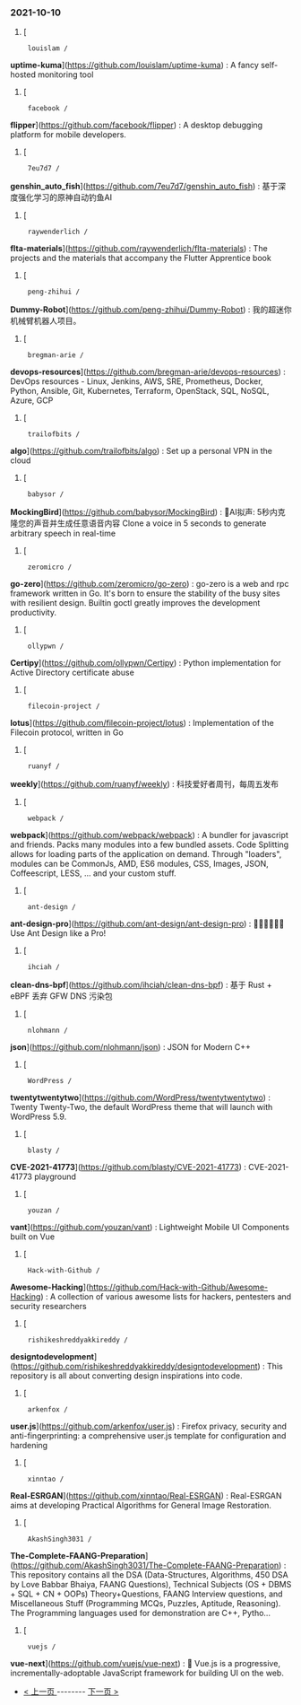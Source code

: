 ### 2021-10-10 
1. [
    

        louislam /
**uptime-kuma**](https://github.com/louislam/uptime-kuma) : A fancy self-hosted monitoring tool
1. [
    

        facebook /
**flipper**](https://github.com/facebook/flipper) : A desktop debugging platform for mobile developers.
1. [
    

        7eu7d7 /
**genshin_auto_fish**](https://github.com/7eu7d7/genshin_auto_fish) : 基于深度强化学习的原神自动钓鱼AI
1. [
    

        raywenderlich /
**flta-materials**](https://github.com/raywenderlich/flta-materials) : The projects and the materials that accompany the Flutter Apprentice book
1. [
    

        peng-zhihui /
**Dummy-Robot**](https://github.com/peng-zhihui/Dummy-Robot) : 我的超迷你机械臂机器人项目。
1. [
    

        bregman-arie /
**devops-resources**](https://github.com/bregman-arie/devops-resources) : DevOps resources - Linux, Jenkins, AWS, SRE, Prometheus, Docker, Python, Ansible, Git, Kubernetes, Terraform, OpenStack, SQL, NoSQL, Azure, GCP
1. [
    

        trailofbits /
**algo**](https://github.com/trailofbits/algo) : Set up a personal VPN in the cloud
1. [
    

        babysor /
**MockingBird**](https://github.com/babysor/MockingBird) : 🚀AI拟声: 5秒内克隆您的声音并生成任意语音内容 Clone a voice in 5 seconds to generate arbitrary speech in real-time
1. [
    

        zeromicro /
**go-zero**](https://github.com/zeromicro/go-zero) : go-zero is a web and rpc framework written in Go. It's born to ensure the stability of the busy sites with resilient design. Builtin goctl greatly improves the development productivity.
1. [
    

        ollypwn /
**Certipy**](https://github.com/ollypwn/Certipy) : Python implementation for Active Directory certificate abuse
1. [
    

        filecoin-project /
**lotus**](https://github.com/filecoin-project/lotus) : Implementation of the Filecoin protocol, written in Go
1. [
    

        ruanyf /
**weekly**](https://github.com/ruanyf/weekly) : 科技爱好者周刊，每周五发布
1. [
    

        webpack /
**webpack**](https://github.com/webpack/webpack) : A bundler for javascript and friends. Packs many modules into a few bundled assets. Code Splitting allows for loading parts of the application on demand. Through "loaders", modules can be CommonJs, AMD, ES6 modules, CSS, Images, JSON, Coffeescript, LESS, ... and your custom stuff.
1. [
    

        ant-design /
**ant-design-pro**](https://github.com/ant-design/ant-design-pro) : 👨🏻‍💻👩🏻‍💻 Use Ant Design like a Pro!
1. [
    

        ihciah /
**clean-dns-bpf**](https://github.com/ihciah/clean-dns-bpf) : 基于 Rust + eBPF 丢弃 GFW DNS 污染包
1. [
    

        nlohmann /
**json**](https://github.com/nlohmann/json) : JSON for Modern C++
1. [
    

        WordPress /
**twentytwentytwo**](https://github.com/WordPress/twentytwentytwo) : Twenty Twenty-Two, the default WordPress theme that will launch with WordPress 5.9.
1. [
    

        blasty /
**CVE-2021-41773**](https://github.com/blasty/CVE-2021-41773) : CVE-2021-41773 playground
1. [
    

        youzan /
**vant**](https://github.com/youzan/vant) : Lightweight Mobile UI Components built on Vue
1. [
    

        Hack-with-Github /
**Awesome-Hacking**](https://github.com/Hack-with-Github/Awesome-Hacking) : A collection of various awesome lists for hackers, pentesters and security researchers
1. [
    

        rishikeshreddyakkireddy /
**designtodevelopment**](https://github.com/rishikeshreddyakkireddy/designtodevelopment) : This repository is all about converting design inspirations into code.
1. [
    

        arkenfox /
**user.js**](https://github.com/arkenfox/user.js) : Firefox privacy, security and anti-fingerprinting: a comprehensive user.js template for configuration and hardening
1. [
    

        xinntao /
**Real-ESRGAN**](https://github.com/xinntao/Real-ESRGAN) : Real-ESRGAN aims at developing Practical Algorithms for General Image Restoration.
1. [
    

        AkashSingh3031 /
**The-Complete-FAANG-Preparation**](https://github.com/AkashSingh3031/The-Complete-FAANG-Preparation) : This repository contains all the DSA (Data-Structures, Algorithms, 450 DSA by Love Babbar Bhaiya, FAANG Questions), Technical Subjects (OS + DBMS + SQL + CN + OOPs) Theory+Questions, FAANG Interview questions, and Miscellaneous Stuff (Programming MCQs, Puzzles, Aptitude, Reasoning). The Programming languages used for demonstration are C++, Pytho…
1. [
    

        vuejs /
**vue-next**](https://github.com/vuejs/vue-next) : 🖖 Vue.js is a progressive, incrementally-adoptable JavaScript framework for building UI on the web. 

- [ < 上一页 ](https://github.com/able8/github-trending-daily-record/blob/master/2021-10-09.md) -------- [ 下一页 > ](https://github.com/able8/github-trending-daily-record/blob/master/2021-10-11.md)